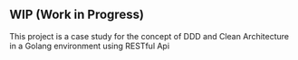 ## WIP (Work in Progress)

This project is a case study for the concept of DDD and Clean Architecture in a Golang environment using RESTful Api
